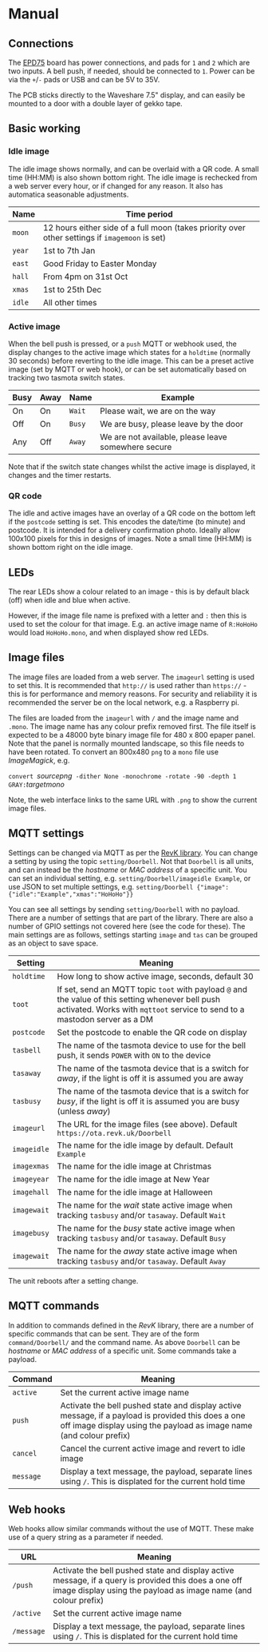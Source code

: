 # Manual

## Connections

The [EPD75](https://github.com/revk/ESP32-GFX/tree/main/PCB/EPD75) board has power connections, and pads for `1` and `2` which are two inputs. A bell push, if needed, should be connected to `1`. Power can be via the `+`/`-` pads or USB and can be 5V to 35V.

The PCB sticks directly to the Waveshare 7.5" display, and can easily be mounted to a door with a double layer of gekko tape.

## Basic working

### Idle image

The idle image shows normally, and can be overlaid with a QR code. A small time (HH:MM) is also shown bottom right. The idle image is rechecked from a web server every hour, or if changed for any reason. It also has automatica seasonable adjustments.

|Name|Time period|
|----|-----------|
|`moon`|12 hours either side of a full moon (takes priority over other settings if `imagemoon` is set)|
|`year`|1st to 7th Jan|
|`east`|Good Friday to Easter Monday|
|`hall`|From 4pm on 31st Oct|
|`xmas`|1st to 25th Dec|
|`idle`|All other times|

### Active image

When the bell push is pressed, or a `push` MQTT or webhook used, the display changes to the active image which states for a `holdtime` (normally 30 seconds) before reverting to the idle image. This can be a preset active image (set by MQTT or web hook), or can be set automatically based on tracking two tasmota switch states.

|Busy|Away|Name|Example|
|----|----|----|----|
|On|On|`Wait`|Please wait, we are on the way|
|Off|On|`Busy`|We are busy, please leave by the door|
|Any|Off|`Away`|We are not available, please leave somewhere secure|

Note that if the switch state changes whilst the active image is displayed, it changes and the timer restarts.

### QR code

The idle and active images have an overlay of a QR code on the bottom left if the `postcode` setting is set. This encodes the date/time (to minute) and postcode. It is intended for a delivery confirmation photo. Ideally allow 100x100 pixels for this in designs of images. Note a small time (HH:MM) is shown bottom right on the idle image.

## LEDs

The rear LEDs show a colour related to an image - this is by default black (off) when idle and blue when active.

However, if the image file name is prefixed with a letter and `:` then this is used to set the colour for that image. E.g. an active image name of `R:HoHoHo` would load `HoHoHo.mono`, and when displayed show red LEDs.

## Image files

The image files are loaded from a web server. The `imageurl` setting is used to set this. It is recommended that `http://` is used rather than `https://` - this is for performance and memory reasons. For security and reliability it is recommended the server be on the local network, e.g. a Raspberry pi.

The files are loaded from the `imageurl` with `/` and the image name and `.mono`. The image name has any colour prefix removed first. The file itself is expected to be a 48000 byte binary image file for 480 x 800 epaper panel. Note that the panel is normally mounted landscape, so this file needs to have been rotated. To convert an 800x480 `png` to a `mono` file use *ImageMagick*, e.g.

`convert `*sourcepng*` -dither None -monochrome -rotate -90 -depth 1 GRAY:`*targetmono*

Note, the web interface links to the same URL with `.png` to show the current image files.

## MQTT settings

Settings can be changed via MQTT as per the [RevK library](https://github.com/revk/ESP32-RevK). You can change a setting by using the topic `setting/Doorbell`. Not that `Doorbell` is all units, and can instead be the *hostname* or *MAC address* of a specific unit. You can set an individual setting, e.g. `setting/Doorbell/imageidle Example`, or use JSON to set multiple settings, e.g. `setting/Doorbell {"image":{"idle":"Example","xmas":"HoHoHo"}}`

You can see all settings by sending `setting/Doorbell` with no payload. There are a number of settings that are part of the library. There are also a number of GPIO settings not covered here (see the code for these). The main settings are as follows, settings starting `image` and `tas` can be grouped as an object to save space.

|Setting|Meaning|
|-------|-------|
|`holdtime`|How long to show active image, seconds, default 30|
|`toot`|If set, send an MQTT topic `toot` with payload `@` and the value of this setting whenever bell push activated. Works with `mqttoot` service to send to a mastodon server as a DM|
|`postcode`|Set the postcode to enable the QR code on display|
|`tasbell`|The name of the tasmota device to use for the bell push, it sends `POWER` with `ON` to the device|
|`tasaway`|The name of the tasmota device that is a switch for *away*, if the light is off it is assumed you are away|
|`tasbusy`|The name of the tasmota device that is a switch for *busy*, if the light is off it is assumed you are busy (unless *away*)|
|`imageurl`|The URL for the image files (see above). Default `https://ota.revk.uk/Doorbell`|
|`imageidle`|The name for the idle image by default. Default `Example`|
|`imagexmas`|The name for the idle image at Christmas|
|`imageyear`|The name for the idle image at New Year|
|`imagehall`|The name for the idle image at Halloween|
|`imagewait`|The name for the *wait* state active image when tracking `tasbusy` and/or `tasaway`. Default `Wait`|
|`imagebusy`|The name for the *busy* state active image when tracking `tasbusy` and/or `tasaway`. Default `Busy`|
|`imagewait`|The name for the *away* state active image when tracking `tasbusy` and/or `tasaway`. Default `Away`|

The unit reboots after a setting change.

## MQTT commands

In addition to commands defined in the *RevK* library, there are a number of specific commands that can be sent. They are of the form `command/Doorbell/` and the command name. As above `Doorbell` can be *hostname* or *MAC address* of a specific unit. Some commands take a payload.

|Command|Meaning|
|-------|-------|
|`active`|Set the current active image name|
|`push`|Activate the bell pushed state and display active message, if a payload is provided this does a one off image display using the payload as image name (and colour prefix)|
|`cancel`|Cancel the current active image and revert to idle image|
|`message`|Display a text message, the payload, separate lines using `/`. This is displated for the current hold time|

## Web hooks

Web hooks allow similar commands without the use of MQTT. These make use of a query string as a parameter if needed.

|URL|Meaning|
|---|-------|
|`/push`|Activate the bell pushed state and display active message, if a query is provided this does a one off image display using the payload as image name (and colour prefix)|
|`/active`|Set the current active image name|
|`/message`|Display a text message, the payload, separate lines using `/`. This is displated for the current hold time|
